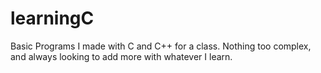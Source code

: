 # learningC
Basic Programs I made with C and C++ for a class. Nothing too complex, and always looking to add more with whatever I learn.
